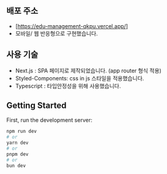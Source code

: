 ## 배포 주소

- [https://edu-management-qkpu.vercel.app/]
- 모바일/ 웹 반응형으로 구현했습니다. 
## 사용 기술

- Next.js : SPA 페이지로 제작되었습니다. (app router 형식 적용)
- Styled-Components: css in js 스타일을 적용했습니다.
- Typescript : 타입안정성을 위해 사용했습니다.

## Getting Started

First, run the development server:

```bash
npm run dev
# or
yarn dev
# or
pnpm dev
# or
bun dev
```
